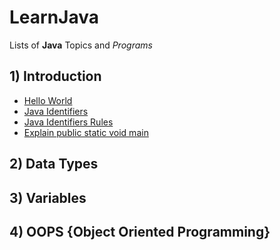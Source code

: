 # LearnJava
Lists of **Java** Topics and *Programs*

## 1) Introduction
* [Hello World](introduction/Hello.java)
* [Java Identifiers](introduction/Identifiers.java)
* [Java Identifiers Rules](introduction/IdentifiersRules.java)
* [Explain public static void main](introduction/Main.java)
## 2) Data Types
## 3) Variables
## 4) OOPS {Object Oriented Programming}
